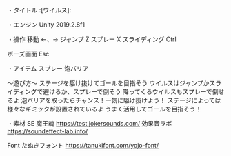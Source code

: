 ・タイトル
:[ウイルス]:

・エンジン
Unity 2019.2.8f1

・操作
移動			←、→
ジャンプ		Z
スプレー		X
スライディング		Ctrl

ポーズ画面		Esc		

・アイテム
スプレー
泡バリア


～遊び方～
ステージを駆け抜けてゴールを目指そう
ウイルスはジャンプかスライディングで避けるか、スプレーで倒そう
降ってくるウイルスもスプレーで倒せるよ
泡バリアを取ったらチャンス！一気に駆け抜けよう！
ステージによっては様々なギミックが設置されているよ
うまく活用してゴールを目指そう！


・素材
SE	魔王魂		https://test.jokersounds.com/
	効果音ラボ	https://soundeffect-lab.info/

Font	たぬきフォント	https://tanukifont.com/yojo-font/

